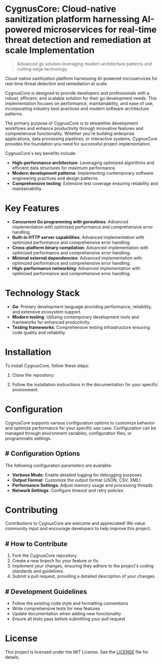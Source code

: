 <!-- fallback_CygnusCore_20250802215718_49938 -->

# CygnusCore: Cloud-native sanitization platform harnessing AI-powered microservices for real-time threat detection and remediation at scale Implementation
> Advanced go solution leveraging modern architecture patterns and cutting-edge technology.

Cloud-native sanitization platform harnessing AI-powered microservices for real-time threat detection and remediation at scale.

CygnusCore is designed to provide developers and professionals with a robust, efficient, and scalable solution for their go development needs. This implementation focuses on performance, maintainability, and ease of use, incorporating industry best practices and modern software architecture patterns.

The primary purpose of CygnusCore is to streamline development workflows and enhance productivity through innovative features and comprehensive functionality. Whether you're building enterprise applications, data processing pipelines, or interactive systems, CygnusCore provides the foundation you need for successful project implementation.

CygnusCore's key benefits include:

* **High-performance architecture**: Leveraging optimized algorithms and efficient data structures for maximum performance.
* **Modern development patterns**: Implementing contemporary software engineering practices and design patterns.
* **Comprehensive testing**: Extensive test coverage ensuring reliability and maintainability.

# Key Features

* **Concurrent Go programming with goroutines**: Advanced implementation with optimized performance and comprehensive error handling.
* **Built-in HTTP server capabilities**: Advanced implementation with optimized performance and comprehensive error handling.
* **Cross-platform binary compilation**: Advanced implementation with optimized performance and comprehensive error handling.
* **Minimal external dependencies**: Advanced implementation with optimized performance and comprehensive error handling.
* **High-performance networking**: Advanced implementation with optimized performance and comprehensive error handling.

# Technology Stack

* **Go**: Primary development language providing performance, reliability, and extensive ecosystem support.
* **Modern tooling**: Utilizing contemporary development tools and frameworks for enhanced productivity.
* **Testing frameworks**: Comprehensive testing infrastructure ensuring code quality and reliability.

# Installation

To install CygnusCore, follow these steps:

1. Clone the repository:


2. Follow the installation instructions in the documentation for your specific environment.

# Configuration

CygnusCore supports various configuration options to customize behavior and optimize performance for your specific use case. Configuration can be managed through environment variables, configuration files, or programmatic settings.

## # Configuration Options

The following configuration parameters are available:

* **Verbose Mode**: Enable detailed logging for debugging purposes
* **Output Format**: Customize the output format (JSON, CSV, XML)
* **Performance Settings**: Adjust memory usage and processing threads
* **Network Settings**: Configure timeout and retry policies

# Contributing

Contributions to CygnusCore are welcome and appreciated! We value community input and encourage developers to help improve this project.

## # How to Contribute

1. Fork the CygnusCore repository.
2. Create a new branch for your feature or fix.
3. Implement your changes, ensuring they adhere to the project's coding standards and guidelines.
4. Submit a pull request, providing a detailed description of your changes.

## # Development Guidelines

* Follow the existing code style and formatting conventions
* Write comprehensive tests for new features
* Update documentation when adding new functionality
* Ensure all tests pass before submitting your pull request

# License

This project is licensed under the MIT License. See the [LICENSE](https://github.com/cerenyilmazjinx/CygnusCore/blob/main/LICENSE) file for details.
